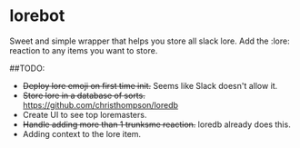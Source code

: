 # lorebot

Sweet and simple wrapper that helps you store all slack lore. Add the :lore: reaction to any items you want to store.  

##TODO:
- ~~Deploy lore emoji on first time init.~~ Seems like Slack doesn't allow it.
- ~~Store lore in a database of sorts.~~ https://github.com/christhompson/loredb
- Create UI to see top loremasters.
- ~~Handle adding more than 1 trunksme reaction.~~ loredb already does this.
- Adding context to the lore item.

